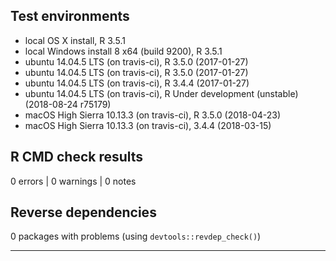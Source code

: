 ## Test environments
* local OS X install, R 3.5.1
* local Windows install 8 x64 (build 9200), R 3.5.1
* ubuntu 14.04.5 LTS (on travis-ci), R 3.5.0 (2017-01-27)
* ubuntu 14.04.5 LTS (on travis-ci), R 3.5.0 (2017-01-27)
* ubuntu 14.04.5 LTS (on travis-ci), R 3.4.4 (2017-01-27)
* ubuntu 14.04.5 LTS (on travis-ci), R Under development (unstable) (2018-08-24 r75179)
* macOS High Sierra 10.13.3 (on travis-ci), R 3.5.0 (2018-04-23)
* macOS High Sierra 10.13.3 (on travis-ci), 3.4.4 (2018-03-15)

## R CMD check results

0 errors | 0 warnings | 0 notes

## Reverse dependencies

0 packages with problems (using `devtools::revdep_check()`)

---